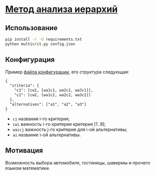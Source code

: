 # [Метод анализа иерархий](https://en.wikipedia.org/wiki/Analytic_hierarchy_process)

## Использование

```bash
pip install -r -U requirements.txt
python multicrit.py config.json
```

## Конфигурация

Пример [файла конфигурации](example.json), его структура следующая:

```txt
{
  "criteria": {
    "c1": [cw1, [wa1c1, wa2c1, wa3c1]],
    "c2": [cw2, [wa1c2, wa2c2, wa3c2]]
  },
  "alternatives": ["a1", "a2", "a3"]
}
```

- `ci` названия i-го критерия;
- `cwi` важность i-го критерия критерия [1..9];
- `waicj` важность j-го критерия для i-ой альтернативы;
- `ai` название i-ой альтернативы.

## Мотивация

Возможность выбора автомобиля, гостиницы, шавермы и прочего языком математики.
